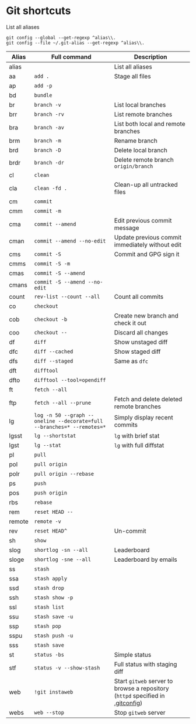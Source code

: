 # Git shortcuts

List all aliases
```
git config --global --get-regexp ^alias\\.
git config --file ~/.git-alias --get-regexp ^alias\\.
```

Alias | Full command | Description
-|-|-
alias | | List all aliases
aa | `add .` | Stage all files
ap | `add -p` |
bd | `bundle` |
br | `branch -v` | List local branches
brr | `branch -rv` | List remote branches
bra | `branch -av` | List both local and remote branches
brm | `branch -m` | Rename branch
brd | `branch -D` | Delete local branch
brdr | `branch -dr` | Delete remote branch `origin/branch`
cl | `clean` |
cla | `clean -fd .` | Clean-up all untracked files
cm | `commit` |
cmm | `commit -m` |
cma | `commit --amend` | Edit previous commit message
cman | `commit --amend --no-edit` | Update previous commit immediately without edit
cms | `commit -S` | Commit and GPG sign it
cmms | `commit -S -m` |
cmas | `commit -S --amend` |
cmans | `commit -S --amend --no-edit` |
count | `rev-list --count --all` | Count all commits
co | `checkout` |
cob | `checkout -b` | Create new branch and check it out
coo | `checkout --` | Discard all changes
df | `diff` | Show unstaged diff
dfc | `diff --cached` | Show staged diff
dfs | `diff --staged` | Same as `dfc`
dft | `difftool` |
dfto | `difftool --tool=opendiff` |
ft | `fetch --all` |
ftp | `fetch --all --prune` | Fetch and delete deleted remote branches
lg | `log -n 50 --graph --oneline --decorate=full --branches=* --remotes=*` | Simply display recent commits
lgsst | `lg --shortstat` | `lg` with brief stat
lgst | `lg --stat` | `lg` with full diffstat
pl | `pull` |
pol | `pull origin` |
polr | `pull origin --rebase` |
ps | `push` |
pos | `push origin` |
rbs | `rebase` |
rem | `reset HEAD --` |
remote | `remote -v` |
rev | `reset HEAD^` | Un-commit
sh | `show` |
slog | `shortlog -sn --all` | Leaderboard
sloge | `shortlog -sne --all` | Leaderboard by emails
ss | `stash` |
ssa | `stash apply` |
ssd | `stash drop` |
ssh | `stash show -p` |
ssl | `stash list` |
ssu | `stash save -u` |
ssp | `stash pop` |
sspu | `stash push -u` |
sss | `stash save` |
st | `status -bs` | Simple status
stf | `status -v --show-stash` | Full status with staging diff
web | `!git instaweb` | Start `gitweb` server to browse a repository (`httpd` specified in [.gitconfig](.gitconfig-custom))
webs | `web --stop` | Stop `gitweb` server
